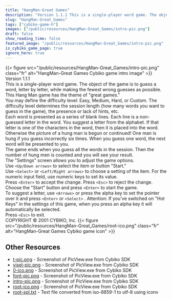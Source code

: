 ```yaml
---
title: "HangMan-Great Games"
description: "Version 1.1.1 This is a single-player word game. The object of the game is to guess a word, letter by letter, while making the fewest wrong guesses as possible. This Hang Man game has the theme of \"great games.\" You may define the difficulty level: Easy, Medium, Hard, or Custom..."
slug: "HangMan-Great_Games"
tags: ["cybiko-game-h"]
images: ["/public/resources/HangMan-Great_Games/intro-pic.png"]
draft: false
show_reading_time: false
featured_image: "/public/resources/HangMan-Great_Games/intro-pic.png"
is_cybiko_game_page: true
ignore_hero: true
---
```

{{< figure src="/public/resources/HangMan-Great_Games/intro-pic.png" class="fr" alt="HangMan-Great Games Cybiko game intro image" >}}
Version 1.1.1 \
This is a single-player word game. The object of the game is to guess a word, letter by letter, while making the fewest wrong guesses as possible. This Hang Man game has the theme of "great games." \
You may define the difficulty level: Easy, Medium, Hard, or Custom. The difficulty level determines the session length (how many words you want to guess in the game), the presence or lack of hints, etc. \
Each word is presented as a series of blank lines. Each line is a non-guessed letter in the word. You suggest a letter from the alphabet. If that letter is one of the characters in the word, then it is placed into the word. Otherwise the picture of a hung man is begun or continued! One man is hung if you guess incorrectly six times. When you guess one word, the next word will be presented to you.  \
The game ends when you guess all the words in the session. Then the number of hung men is counted and you will see your result. \
The "Settings" screen allows you to adjust the game options. \
Use `<Up/Down arrows>`  to select the item or button "Start." \
Use `<Select>`  or `<Left/Right arrows>`  to choose a setting of the item. For the numeric input field, use numeric keys to set its value. \
Press `<Enter>`  to accept the change. Press `<Esc>`  to reject the change. \
Choose the "Start" button and press `<Enter>`  to start the game. \
To suggest a letter, use `<Arrows>`  or press the alpha key to set the pointer over it and press `<Enter>`  or `<Select>` . Attention: If you've switched on "Hot Keys" in the settings of this game, when you press an alpha key it will automatically be selected. \
Press `<Esc>`  to exit. \
COPYRIGHT © 2001 CYBIKO, Inc. {{< figure src="/public/resources/HangMan-Great_Games/root-ico.png" class="fr" alt="HangMan-Great Games Cybiko game icon" >}}

## Other Resources
* [t-pic.png](/public/resources/HangMan-Great_Games/t-pic.png) - Screenshot of PicView.exe from Cybiko SDK
* [visel-pic.png](/public/resources/HangMan-Great_Games/visel-pic.png) - Screenshot of PicView.exe from Cybiko SDK
* [0-ico.png](/public/resources/HangMan-Great_Games/0-ico.png) - Screenshot of PicView.exe from Cybiko SDK
* [font-pic.png](/public/resources/HangMan-Great_Games/font-pic.png) - Screenshot of PicView.exe from Cybiko SDK
* [intro-pic.png](/public/resources/HangMan-Great_Games/intro-pic.png) - Screenshot of PicView.exe from Cybiko SDK
* [root-ico.png](/public/resources/HangMan-Great_Games/root-ico.png) - Screenshot of PicView.exe from Cybiko SDK
* [root-spl.txt](/public/resources/HangMan-Great_Games/root-spl.txt) - Text file converted from iso-8859-1 to utf-8 using iconv
